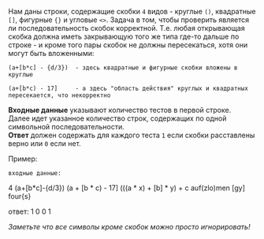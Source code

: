 Нам даны строки, содержащие скобки `4` видов - круглые `()`, квадратные `[]`, фигурные `{}` и угловые `<>`.
Задача в том, чтобы проверить является ли последовательность скобок корректной. Т.е. любая открывающая скобка должна
иметь закрывающую того же типа где-то дальше по строке - и кроме того пары скобок не должны пересекаться, хотя
они могут быть вложенными:

	(a+[b*c] - {d/3})  - здесь квадратные и фигурные скобки вложены в круглые
	
	(a+[b*c) - 17]     - а здесь "область действия" круглых и квадратных пересекается, что некорректно

**Входные данные** указывают количество тестов в первой строке.  
Далее идет указанное количество строк, содержащих по одной символьной последовательности.  
**Ответ** должен содержать для каждого теста `1` если скобки расставлены верно или `0` если нет.

Пример:

	входные данные:
  4
  (a+[b*c]-{d/3})
  (a + [b * c) - 17]
  (((a * x) + [b] * y) + c
  auf(zlo)men [gy<psy>] four{s}
  
  ответ:
  1 0 0 1

_Заметьте что все символы кроме скобок можно просто игнорировать!_
